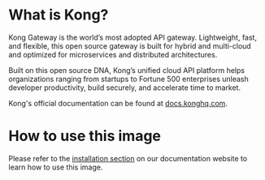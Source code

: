 # What is Kong?

Kong Gateway is the world’s most adopted API gateway. Lightweight,
fast, and flexible, this open source gateway is built for hybrid and
multi-cloud and optimized for microservices and distributed
architectures.

Built on this open source DNA, Kong’s unified cloud API platform helps
organizations ranging from startups to Fortune 500 enterprises unleash
developer productivity, build securely, and accelerate time to market.


Kong's official documentation can be found at
[docs.konghq.com](https://docs.konghq.com/).

# How to use this image

Please refer to the
[installation section](https://docs.konghq.com/gateway/latest/install/docker/#main)
on our documentation website to learn how to use this image.
